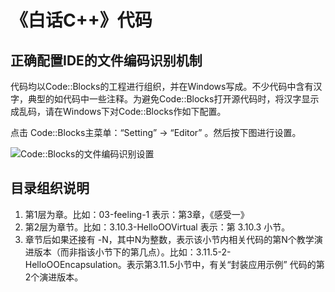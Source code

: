 # 《白话C++》代码

## 正确配置IDE的文件编码识别机制

代码均以Code::Blocks的工程进行组织，并在Windows写成。不少代码中含有汉字，典型的如代码中一些注释。为避免Code::Blocks打开源代码时，将汉字显示成乱码，请在Windows下对Code::Blocks作如下配置。

点击 Code::Blocks主菜单：“Setting” -> “Editor” 。然后按下图进行设置。

![Code::Blocks的文件编码识别设置](http://image.d2school.com/img/github/bhcpp/codeblocks_file_encoding_set_for_bhcpp.jpg)

## 目录组织说明

1. 第1层为章。比如：03-feeling-1 表示：第3章，《感受一》
2. 第2层为章节。比如：3.10.3-HelloOOVirtual 表示：第 3.10.3 小节。
3. 章节后如果还接有 -N，其中N为整数，表示该小节内相关代码的第N个教学演进版本（而非指该小节下的第几点）。比如：3.11.5-2-HelloOOEncapsulation。表示第3.11.5小节中，有关“封装应用示例” 代码的第2个演进版本。
